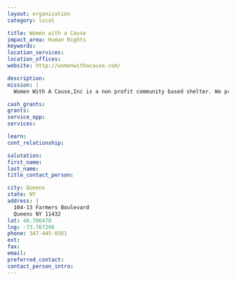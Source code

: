 ```yaml
---
layout: organization
category: local

title: Women with a Cause
impact_area: Human Rights
keywords: 
location_services: 
location_offices: 
website: http://womenwithacause.com/

description: 
mission: |
  Women With A Cause,Inc is a non profit community based shelter. We provide shelter to homeless men and women. Services include case management, and mental health.

cash_grants: 
grants: 
service_opp: 
services: 

learn: 
cont_relationship: 

salutation: 
first_name: 
last_name: 
title_contact_person: 

city: Queens
state: NY
address: |
  104-13 Farmers Boulevard  
  Queens NY 11432
lat: 40.706478
lng: -73.767296
phone: 347-445-0561
ext: 
fax: 
email: 
preferred_contact: 
contact_person_intro: 
---
```

